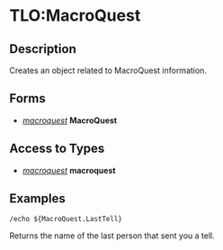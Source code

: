 # TLO:MacroQuest

## Description

Creates an object related to MacroQuest information.

## Forms

* [_macroquest_](../data-types/datatype-macroquest.md) **MacroQuest**

## Access to Types

* [_macroquest_](../data-types/datatype-macroquest.md) **macroquest**

## Examples

`/echo ${MacroQuest.LastTell}`

Returns the name of the last person that sent you a tell.
